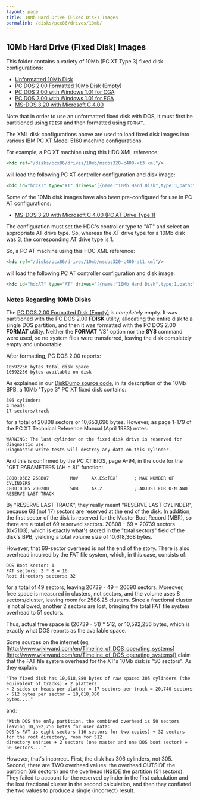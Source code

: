 ```yaml
---
layout: page
title: 10Mb Hard Drive (Fixed Disk) Images
permalink: /disks/pcx86/drives/10mb/
---
```


10Mb Hard Drive (Fixed Disk) Images
-----------------------------------

This folder contains a variety of 10Mb (PC XT Type 3) fixed disk configurations:
 
* [Unformatted 10Mb Disk](unformatted-xt3.xml)
* [PC DOS 2.00 Formatted 10Mb Disk (Empty)](pcdos200-empty-xt3.xml)
* [PC DOS 2.00 with Windows 1.01 for CGA](pcdos200-win101-cga-xt3.xml)
* [PC DOS 2.00 with Windows 1.01 for EGA](pcdos200-win101-ega-xt3.xml)
* [MS-DOS 3.20 with Microsoft C 4.00](msdos320-c400-xt3.xml)

Note that in order to use an unformatted fixed disk with DOS, it must first be partitioned using `FDISK` and then
formatted using `FORMAT`.

The XML disk configurations above are used to load fixed disk images into various IBM PC XT
[Model 5160](/devices/pcx86/machine/5160/) machine configurations.

For example, a PC XT machine using this HDC XML reference:

```xml
<hdc ref="/disks/pcx86/drives/10mb/msdos320-c400-xt3.xml"/>
```

will load the following PC XT controller configuration and disk image:

```xml
<hdc id="hdcXT" type="XT" drives='[{name:"10Mb Hard Disk",type:3,path:"/pcjs-disks/pcx86/drives/10mb/MSDOS320-C400.json"}]'/>
```

Some of the 10Mb disk images have also been pre-configured for use in PC AT configurations:
 
* [MS-DOS 3.20 with Microsoft C 4.00 (PC AT Drive Type 1)](msdos320-c400-at1.xml)

The configuration must set the HDC's controller type to "AT" and select an appropriate AT
drive type.  So, whereas the XT drive type for a 10Mb disk was 3, the corresponding AT drive type is 1.

So, a PC AT machine using this HDC XML reference:

```xml
<hdc ref="/disks/pcx86/drives/10mb/msdos320-c400-at1.xml"/>
```

will load the following PC AT controller configuration and disk image:

```xml
<hdc id="hdcAT" type="AT" drives='[{name:"10Mb Hard Disk",type:1,path:"/pcjs-disks/pcx86/drives/10mb/MSDOS320-C400.json"}]'/>
```

### Notes Regarding 10Mb Disks

The [PC DOS 2.00 Formatted Disk (Empty)](pcdos200-empty-xt3.xml) is *completely* empty.  It was partitioned with the PC DOS
2.00 **FDISK** utility, allocating the entire disk to a single DOS partition, and then it was formatted with the PC DOS
2.00 **FORMAT** utility.  Neither the **FORMAT** "/S" option nor the **SYS** command were used, so no system files were
transferred, leaving the disk completely empty and unbootable.

After formatting, PC DOS 2.00 reports:

	10592256 bytes total disk space
	10592256 bytes available on disk

As explained in our [DiskDump source code](/modules/diskdump/lib/diskdump.js), in its description of the 10Mb
BPB, a 10Mb "Type 3" PC XT fixed disk contains:

	306 cylinders
	4 heads
	17 sectors/track

for a total of 20808 sectors or 10,653,696 bytes.  However, as page 1-179 of the PC XT Technical Reference Manual
(April 1983) notes:

	WARNING: The last cylinder on the fixed disk drive is reserved for diagnostic use.
    Diagnostic write tests will destroy any data on this cylinder.

And this is confirmed by the PC XT BIOS, page A-94, in the code for the "GET PARAMETERS (AH = 8)" function:

	C800:03B2 268B07        MOV     AX,ES:[BX]      ; MAX NUMBER OF CYLINDERS
	C800:03B5 2D0200        SUB     AX,2            ; ADJUST FOR 0-N AND RESERVE LAST TRACK

By "RESERVE LAST TRACK", they really meant "RESERVE LAST CYLINDER", because 68 (not 17) sectors are reserved at
the end of the disk.  In addition, the first sector of the disk is reserved for the Master Boot Record (MBR), so there
are a total of 69 reserved sectors.  20808 - 69 = 20739 sectors (0x5103), which is exactly what's stored in the
"total sectors" field of the disk's BPB, yielding a total volume size of 10,618,368 bytes.

However, that 69-sector overhead is not the end of the story.  There is also overhead incurred by the FAT file system,
which, in this case, consists of:

    DOS Boot sector: 1
    FAT sectors: 2 * 8 = 16
    Root directory sectors: 32

for a total of 49 sectors, leaving 20739 - 49 = 20690 sectors.  Moreover, free space is measured in clusters,
not sectors, and the volume uses 8 sectors/cluster, leaving room for 2586.25 clusters.  Since a fractional cluster
is not allowed, another 2 sectors are lost, bringing the total FAT file system overhead to 51 sectors.
 
Thus, actual free space is (20739 - 51) * 512, or 10,592,256 bytes, which is exactly what DOS reports as the available
space.

Some sources on the internet (eg,
[http://www.wikiwand.com/en/Timeline_of_DOS_operating_systems](http://www.wikiwand.com/en/Timeline_of_DOS_operating_systems))
claim that the FAT file system overhead for the XT's 10Mb disk is "50 sectors".  As they explain:

	"The fixed disk has 10,618,880 bytes of raw space: 305 cylinders (the equivalent of tracks) × 2 platters
	× 2 sides or heads per platter × 17 sectors per track = 20,740 sectors × 512 bytes per sector = 10,618,880
	bytes...."

and:

	"With DOS the only partition, the combined overhead is 50 sectors leaving 10,592,256 bytes for user data:
	DOS's FAT is eight sectors (16 sectors for two copies) + 32 sectors for the root directory, room for 512
	directory entries + 2 sectors (one master and one DOS boot sector) = 50 sectors...."

However, that's incorrect.  First, the disk has 306 cylinders, not 305.  Second, there are TWO overhead values:
the overhead OUTSIDE the partition (69 sectors) and the overhead INSIDE the partition (51 sectors).  They failed
to account for the reserved cylinder in the first calculation and the lost fractional cluster in the second
calculation, and then they conflated the two values to produce a single (incorrect) result.
